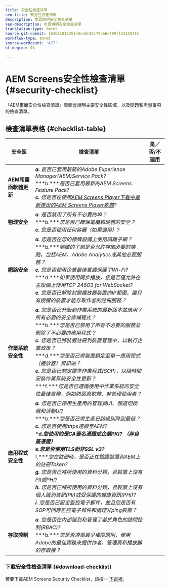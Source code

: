 ```yaml
---
title: 安全性檢查清單
seo-title: 安全性檢查清單
description: 本頁說明安全檢查清單
seo-description: 本頁說明安全檢查清單
translation-type: tm+mt
source-git-commit: 16361c016251a0ce0c86175eb6ef09ffb3150415
workflow-type: tm+mt
source-wordcount: '477'
ht-degree: 0%

---
```



# AEM Screens安全性檢查清單  {#security-checklist}

「AEM畫面安全性檢查清單」頁面會說明主要安全性區域，以及問題和考量事項的檢查清單。

## 檢查清單表格 {#checklist-table}

| **安全區** | **檢查清單** | **是／否/不適用** |
|---|---|---|
| **AEM和畫面軟體更新** | ***a.*** *是否已套用最新的Adobe Experience Manager(AEM)Service Pack?* <br>***b.****是否已套用最新的AEM Screens Feature Pack?*<br>***c.*** *您是否在使用[AEM Screens Player下載中最新推出的AEM Screens Player軟體](https://download.macromedia.com/screens/)?* |
| **物理安全** | ***a.*** *是否禁用了所有不必要的埠？* <br>***b.****您是否已確保電纜和硬體的安全？*<br>***c.*** *您是否使用任何容器（如果適用）?* |
| **網路安全** | ***a.*** *您是否在您的標牌設備上使用隔離子網？* <br>***b.****隔離的子網是否允許存取必要的端點，包括AEM、Adobe Analytics或其他必要服務？*<br>***c.*** *您是否使用企業最佳實踐保護了Wi-Fi?* <br>***d.****如果使用同步播放，您是否僅允許在主設備上使用TCP 24503 for WebSocket?*<br>***e.*** *您是否已解除封鎖播放器裝置的IP範圍，讓只有授權的裝置才能存取作者的註冊服務？* |
| **作業系統安全性** | ***a.*** *您是否已升級到作業系統的最新版本並應用了所有必要的安全修補程式？* <br>***b.****您是否已禁用了所有不必要的服務並刪除了不必要的應用程式？*<br>***c.*** *您是否已將裝置註冊到裝置管理中，以執行企業政策？* <br>***d.****您是否已將裝置鎖定至單一應用程式（播放器）資訊站？*<br>***e.*** *您是否已制定標準作業程式(SOP)，以隨時間安裝作業系統安全性更新？*<br>***f.****您是否已遵循使用中作業系統的安全性最佳實務，例如防惡意軟體、非管理使用者？* |
| **應用程式安全性** | ***a.*** *您是否已停用生產用的管理員UI、頻道切換器和活動UI?* <br>***b.****您是否已將生產日誌級別降到最低？*<br>***c.*** *您是否使用https連線至AEM?* <br>***d.****您使用的是CA簽名憑證或企業PKI? （非自簽憑證）*<br>***e.****&#x200B;您是否使用TLS而非SSL v3?*<br>*** f.****您在註冊時，是否正在驗證裝置和AEM上的註冊Token?*<br> ***g.*** *您是否已將所使用的資料分類，且裝置上沒有PII或PHI?*<br> ***h.*** *您是否已將所使用的資料分類，且裝置上沒有個人識別資訊(PII)或受保護的健康資訊(PHI)?*<br> ***i.*** *您是否已設定監控電子郵件，並且您是否有SOP可回應監控電子郵件和處理非ping裝置？* |
| **存取控制** | ***a.*** *您是否在內部識別和管理了基於角色的訪問控制(RBAC)?* <br>***b.****您是否遵循最少權限原則，使用Adobe的最佳實務來提供作者、管理員和播放器的存取權？* |

### 下載安全性檢查清單 {#download-checklist}

若要下載AEM Screens Security Checklist，請按一 [下這裡](/help/user-guide/assets/AEMScreens-SecurityChecklist.pdf)。